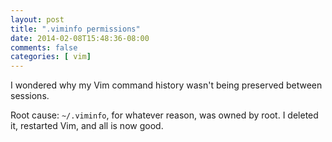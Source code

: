 ```yaml
---
layout: post
title: ".viminfo permissions"
date: 2014-02-08T15:48:36-08:00
comments: false
categories: [ vim]
---
```


I wondered why my Vim command history wasn't being preserved between sessions.

Root cause: `~/.viminfo`, for whatever
reason, was owned by root. I deleted it, restarted Vim, and all is now good.

